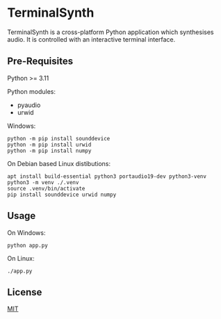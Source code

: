 # TerminalSynth

TerminalSynth is a cross-platform Python application which synthesises audio. It is controlled with an interactive terminal interface.

## Pre-Requisites

Python >= 3.11

Python modules:
- pyaudio
- urwid

Windows:
```console
python -m pip install sounddevice
python -m pip install urwid
python -m pip install numpy
```

On Debian based Linux distibutions:
```console
apt install build-essential python3 portaudio19-dev python3-venv
python3 -m venv ./.venv
source .venv/bin/activate
pip install sounddevice urwid numpy
```

## Usage

On Windows:
```console
python app.py
```

On Linux:
```console
./app.py
```

## License

[MIT](https://choosealicense.com/licenses/mit/)
